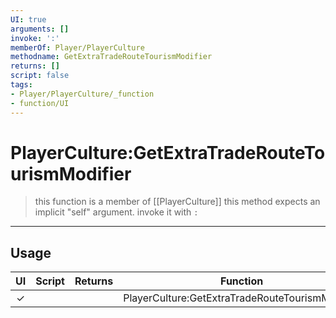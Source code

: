 ```yaml
---
UI: true
arguments: []
invoke: ':'
memberOf: Player/PlayerCulture
methodname: GetExtraTradeRouteTourismModifier
returns: []
script: false
tags:
- Player/PlayerCulture/_function
- function/UI
---
```

# PlayerCulture:GetExtraTradeRouteTourismModifier
> this function is a member of [[PlayerCulture]]
> this method expects an implicit "self" argument. invoke it with `:`
-----
## Usage
|  UI | Script | Returns | Function | Arguments |
|:---:|:------:|-------:|:--------:|:---------|
|✓| ||PlayerCulture:GetExtraTradeRouteTourismModifier||
